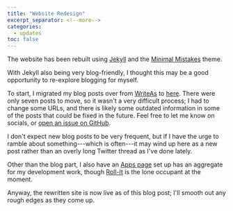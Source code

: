 ```yaml
---
title: "Website Redesign"
excerpt_separator: <!--more-->
categories:
  - updates
toc: false
---
```

The website has been rebuilt using [Jekyll](https://jekyllrb.com) and the [Minimal Mistakes](https://mademistakes.com/work/minimal-mistakes-jekyll-theme/) theme.

With Jekyll also being very blog-friendly, I thought this may be a good opportunity to re-explore blogging for myself. <!--more-->

To start, I migrated my blog posts over from [WriteAs](https://write.as/akzel/) to [here](/blog). There were only seven posts to move, so it wasn't a very difficult process; I had to change some URLs, and there is likely some outdated information in some of the posts that could be fixed in the future. Feel free to let me know on socials, or [open an issue on GitHub](https://github.com/zelikos/zelikos.github.io).

I don't expect new blog posts to be very frequent, but if I have the urge to ramble about something---which is often---it may wind up here as a new post rather than an overly long Twitter thread as I've done lately.

Other than the blog part, I also have an [Apps page](/apps) set up has an aggregate for my development work, though [Roll-It](/apps/rollit) is the lone occupant at the moment.

Anyway, the rewritten site is now live as of this blog post; I'll smooth out any rough edges as they come up.
